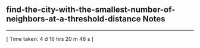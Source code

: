 <h2>find-the-city-with-the-smallest-number-of-neighbors-at-a-threshold-distance Notes</h2><hr>[ Time taken: 4 d 16 hrs 20 m 48 s ]